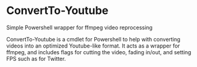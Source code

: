# ConvertTo-Youtube
Simple Powershell wrapper for ffmpeg video reprocessing

ConvertTo-Youtube is a cmdlet for Powershell to help with converting videos into an optimized Youtube-like format. It acts as a wrapper for ffmpeg, and includes flags for cutting the video, fading in/out, and setting FPS such as for Twitter.